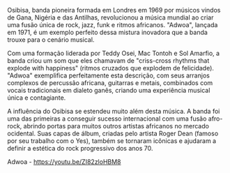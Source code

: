Osibisa, banda pioneira formada em Londres em 1969 por músicos vindos de Gana, Nigéria e das Antilhas, revolucionou a música mundial ao criar uma fusão única de rock, jazz, funk e ritmos africanos. "Adwoa", lançada em 1971, é um exemplo perfeito dessa mistura inovadora que a banda trouxe para o cenário musical.

Com uma formação liderada por Teddy Osei, Mac Tontoh e Sol Amarfio, a banda criou um som que eles chamavam de "criss-cross rhythms that explode with happiness" (ritmos cruzados que explodem de felicidade). "Adwoa" exemplifica perfeitamente esta descrição, com seus arranjos complexos de percussão africana, guitarras e metais, combinados com vocais tradicionais em dialeto ganês, criando uma experiência musical única e contagiante.

A influência do Osibisa se estendeu muito além desta música. A banda foi uma das primeiras a conseguir sucesso internacional com uma fusão afro-rock, abrindo portas para muitos outros artistas africanos no mercado ocidental. Suas capas de álbum, criadas pelo artista Roger Dean (famoso por seu trabalho com o Yes), também se tornaram icônicas e ajudaram a definir a estética do rock progressivo dos anos 70.

Adwoa - https://youtu.be/ZI82zloHBM8
